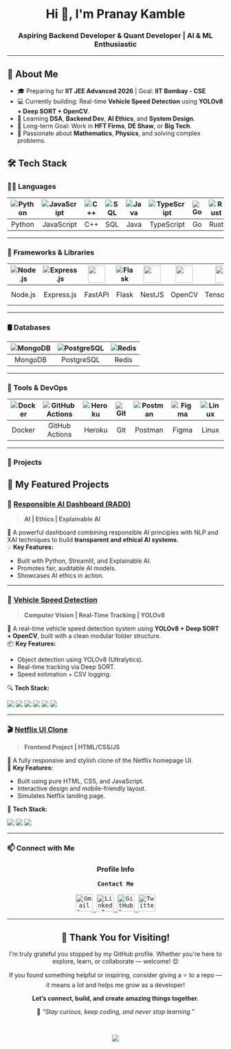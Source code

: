 <h1 align="center">Hi 👋, I'm Pranay Kamble</h1>

<h3 align="center">Aspiring Backend Developer & Quant Developer | AI & ML Enthusiastic </h3>

---

## 🚀 About Me

- 🎓 Preparing for **IIT JEE Advanced 2026** | Goal: **IIT Bombay - CSE**
- 💻 Currently building: Real-time **Vehicle Speed Detection** using **YOLOv8 + Deep SORT + OpenCV**.
- 🌱 Learning **DSA**, **Backend Dev**, **AI Ethics**, and **System Design**.
- 🎯 Long-term Goal: Work in **HFT Firms**, **DE Shaw**, or **Big Tech**.
- 🧠 Passionate about **Mathematics**, **Physics**, and solving complex problems.

## 🛠️ Tech Stack

### 👨‍💻 Languages

| ![Python](https://skillicons.dev/icons?i=python) | ![JavaScript](https://skillicons.dev/icons?i=javascript) | ![C++](https://skillicons.dev/icons?i=cpp) | ![SQL](https://skillicons.dev/icons?i=mysql) | ![Java](https://skillicons.dev/icons?i=java) | ![TypeScript](https://skillicons.dev/icons?i=typescript) | ![Go](https://skillicons.dev/icons?i=go) | ![Rust](https://skillicons.dev/icons?i=rust) |
|:--:|:--:|:--:|:--:|:--:|:--:|:--:|:--:|
| Python | JavaScript | C++ | SQL | Java | TypeScript | Go | Rust |

---

### 🚀 Frameworks & Libraries

| ![Node.js](https://skillicons.dev/icons?i=nodejs) | ![Express.js](https://skillicons.dev/icons?i=express) | <img src="https://cdn.worldvectorlogo.com/logos/fastapi.svg" width="40"/> | ![Flask](https://skillicons.dev/icons?i=flask) | <img src="https://nestjs.com/img/logo-small.svg" width="40"/> | <img src="https://upload.wikimedia.org/wikipedia/commons/3/32/OpenCV_Logo_with_text_svg_version.svg" width="40"/> | <img src="https://upload.wikimedia.org/wikipedia/commons/2/2d/Tensorflow_logo.svg" width="40"/> | <img src="https://upload.wikimedia.org/wikipedia/commons/1/10/PyTorch_logo_icon.svg" width="40"/> | <img src="https://upload.wikimedia.org/wikipedia/commons/0/05/Scikit_learn_logo_small.svg" width="40"/> |
|:--:|:--:|:--:|:--:|:--:|:--:|:--:|:--:|:--:|
| Node.js | Express.js | FastAPI | Flask | NestJS | OpenCV | TensorFlow | PyTorch | Scikit-learn |

---
 
### 🛢️ Databases
| ![MongoDB](https://skillicons.dev/icons?i=mongodb) | ![PostgreSQL](https://skillicons.dev/icons?i=postgres) |![Redis](https://skillicons.dev/icons?i=redis) |
|:--:|:--:|:--:|
| MongoDB | PostgreSQL | Redis |

---

### 🧰 Tools & DevOps
| ![Docker](https://skillicons.dev/icons?i=docker) | ![GitHub Actions](https://skillicons.dev/icons?i=githubactions) | ![Heroku](https://skillicons.dev/icons?i=heroku) | ![Git](https://skillicons.dev/icons?i=git) | ![Postman](https://skillicons.dev/icons?i=postman) | ![Figma](https://skillicons.dev/icons?i=figma) | ![Linux](https://skillicons.dev/icons?i=linux) |
|:--:|:--:|:--:|:--:|:--:|:--:|:--:|
| Docker | GitHub Actions | Heroku | Git | Postman | Figma | Linux |

---

### 🧩 Projects 
## 🚀 My Featured Projects

### 🔭 [Responsible AI Dashboard (RADD)](https://github.com/Pranaykamble000/RADD)
> **AI | Ethics | Explainable AI**

🧠 A powerful dashboard combining responsible AI principles with NLP and XAI techniques to build **transparent and ethical AI systems**.  
💡 **Key Features:**
- Built with Python, Streamlit, and Explainable AI.
- Promotes fair, auditable AI models.
- Showcases AI ethics in action.

---

### 🚗 [Vehicle Speed Detection](https://github.com/Pranaykamble000/vehicle-speed-detection)
> **Computer Vision | Real-Time Tracking | YOLOv8**

🎯 A real-time vehicle speed detection system using **YOLOv8 + Deep SORT + OpenCV**, built with a clean modular folder structure.  
📦 **Key Features:**
- Object detection using YOLOv8 (Ultralytics).
- Real-time tracking via Deep SORT.
- Speed estimation + CSV logging.

🔍 **Tech Stack:** <p>
<img src="https://img.shields.io/badge/Python-3776AB?style=for-the-badge&logo=python&logoColor=white" />
  <img src="https://img.shields.io/badge/OpenCV-5C3EE8?style=for-the-badge&logo=opencv&logoColor=white" />
  <img src="https://img.shields.io/badge/YOLOv8-FF1493?style=for-the-badge&logo=YOLO&logoColor=white" 
/>
  <img src="https://img.shields.io/badge/NumPy-013243?style=for-the-badge&logo=numpy&logoColor=white" />
  <img src="https://img.shields.io/badge/Pandas-150458?style=for-the-badge&logo=pandas&logoColor=white" />
  <img src="https://img.shields.io/badge/Ultralytics-000000?style=for-the-badge&logo=ultralytics&logoColor=white" />
</p>

---

### 🎬 [Netflix UI Clone](https://github.com/Pranaykamble000/Netflix-Clone)
> **Frontend Project | HTML/CSS/JS**

🎥 A fully responsive and stylish clone of the Netflix homepage UI.  
🧩 **Key Features:**
- Built using pure HTML, CSS, and JavaScript.
- Interactive design and mobile-friendly layout.
- Simulates Netflix landing page.

📱 **Tech Stack:**<p>
  <img src="https://img.shields.io/badge/HTML5-E34F26?style=for-the-badge&logo=html5&logoColor=white" />
  <img src="https://img.shields.io/badge/CSS3-1572B6?style=for-the-badge&logo=css3&logoColor=white" />
  <img src="https://img.shields.io/badge/JavaScript-F7DF1E?style=for-the-badge&logo=javascript&logoColor=black" /> 
  </p>
  
---

### 📫 Connect with Me

<div align="center">
<h3>Profile Info</h3>
 <kbd>
  <div align="center">
   <p>
    <strong>Contact Me</strong>
  <br><br>
 <a href="mailto:pranaykamble102007@gmail.com" target="_blank">
  <img src="https://skillicons.dev/icons?i=gmail" width="40" alt="Gmail logo"/>
</a> 
 <a href="https://www.linkedin.com/in/pranay-kamble-180b89367" target="_blank">
  <img src="https://skillicons.dev/icons?i=linkedin" width="40" alt="LinkedIn logo"/>
</a>    
<a href="https://github.com/pranaykamble" target="_blank">
  <img src="https://skillicons.dev/icons?i=github" width="40" alt="GitHub logo"/>
</a>
<a href="https://x.com/Pranaykamble000" target="_blank">
  <img src="https://skillicons.dev/icons?i=twitter" width="40" alt="Twitter logo"/>
</a>
</p>
</div>
</kbd>
</div>

<hr/>

<h2 align="center">🌟 Thank You for Visiting!</h2>

<p align="center">
  I'm truly grateful you stopped by my GitHub profile.  
  Whether you're here to explore, learn, or collaborate — welcome! 😊
</p>

<p align="center">
  If you found something helpful or inspiring, consider giving a ⭐ to a repo —  
  it means a lot and helps me grow as a developer!
</p>

<p align="center">
  <b>Let’s connect, build, and create amazing things together.</b>
</p>

<p align="center">
  🚀 <i>“Stay curious, keep coding, and never stop learning.”</i>
</p>

<br/>

<p align="center">
  <img src="https://readme-typing-svg.herokuapp.com?font=Fira+Code&size=22&pause=1000&color=00D0FF&center=true&vCenter=true&width=440&lines=See+you+around+👋;Keep+Building+%F0%9F%9A%80;Keep+Learning+Every+Day!+📚" />
</p>

